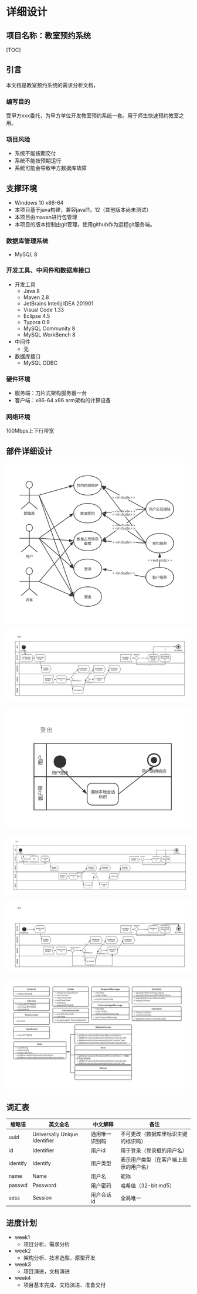 # 详细设计

## 项目名称：教室预约系统

[TOC]



## 引言

本文档是教室预约系统的需求分析文档，

### 编写目的

受甲方xxx委托，为甲方单位开发教室预约系统一套。用于师生快速预约教室之用。

### 项目风险

-   系统不能按期交付
-   系统不能按预期运行
-   系统可能会导致甲方数据库故障

## 支撑环境

-   Windows 10 x86-64
-   本项目基于java构建，兼容java11，12（其他版本尚未测试）
-   本项目由maven进行包管理
-   本项目的版本控制由git管理，使用github作为远程git服务端。

### 数据库管理系统

*   MySQL 8

### 开发工具、中间件和数据库接口

*   开发工具
    *   Java 8
    *   Maven 2.8
    *   JetBrains Intellij IDEA 201901
    *   Visual Code 1.33
    *   Eclipse 4.5
    *   Typora 0.9
    *   MySQL Community 8
    *   MySQL WorkBench 8
*   中间件
    *   无
*   数据库接口
    *   MySQL ODBC

### 硬件环境

-   服务端：刀片式架构服务器一台
-   客户端：x86-64 x86 arm架构的计算设备

### 网络环境

100Mbps上下行带宽

## 部件详细设计

![usecase](./pic/usecase.jpg)

![login](./pic/login.jpg)

![logout](./pic/logout.jpg)

![query](./pic/query.jpg)

![update](./pic/update.jpg)

![class](./pic/class.jpg)

## 词汇表

| 缩略语   | 英文全名                      | 中文解释       | 备注                                   |
| -------- | ----------------------------- | -------------- | -------------------------------------- |
| uuid     | Universally Unique Identifier | 通用唯一识别码 | 不可更改（数据库里标识主键的标识码）   |
| id       | Identifier                    | 用户id         | 用于登录（登录框的用户名）             |
| identify | Identify                      | 用户类型       | 表示用户类型（在客户端上显示的用户名） |
| name     | Name                          | 用户名         | 昵称                                   |
| passwd   | Password                      | 用户密码       | 哈希值（32-bit md5）                   |
| sess     | Session                       | 用户会话id     | 全局唯一                               |

## 进度计划

-   week1
    -   项目分析、需求分析
-   week2
    -   架构分析、技术选型、原型开发
-   week3
    -   项目演进，文档演进
-   week4
    -   项目基本完成、文档演进、准备交付